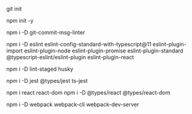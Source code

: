 git init

npm init -y

npm i -D git-commit-msg-linter

npm i -D eslint eslint-config-standard-with-typescript@11 eslint-plugin-import eslint-plugin-node eslint-plugin-promise eslint-plugin-standard @typescript-eslint/eslint-plugin eslint-plugin-react

npm i -D lint-staged husky

npm i -D jest @types/jest ts-jest


npm i react react-dom
npm i -D @types/react @types/react-dom


npm i -D webpack webpack-cli webpack-dev-server